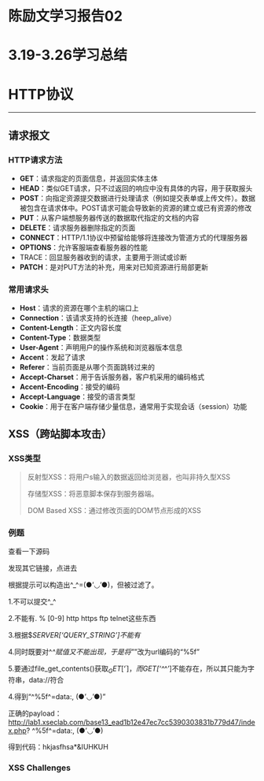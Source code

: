# 陈励文学习报告02
# 3.19-3.26学习总结

# HTTP协议

***
## 请求报文

### HTTP请求方法

* **GET**：请求指定的页面信息，并返回实体主体
* **HEAD**：类似GET请求，只不过返回的响应中没有具体的内容，用于获取报头
* **POST**：向指定资源提交数据进行处理请求（例如提交表单或上传文件）。数据被包含在请求体中。POST请求可能会导致新的资源的建立或已有资源的修改
* **PUT**：从客户端想服务器传送的数据取代指定的文档的内容
* **DELETE**：请求服务器删除指定的页面
* **CONNECT**：HTTP/1.1协议中预留给能够将连接改为管道方式的代理服务器
* **OPTIONS**：允许客服端查看服务器的性能
* TRACE：回显服务器收到的请求，主要用于测试或诊断
* **PATCH**：是对PUT方法的补充，用来对已知资源进行局部更新


### 常用请求头

* **Host**：请求的资源在哪个主机的端口上  
* **Connection**：该请求支持的长连接（heep_alive）  
* **Content-Length**：正文内容长度  
* **Content-Type**：数据类型
* **User-Agent**：声明用户的操作系统和浏览器版本信息  
* **Accent**：发起了请求
* **Referer**：当前页面是从哪个页面跳转过来的
* **Accept-Charset**：用于告诉服务器，客户机采用的编码格式
* **Accent-Encoding**：接受的编码
* **Accept-Language**：接受的语言类型
* **Cookie**：用于在客户端存储少量信息，通常用于实现会话（session）功能

## XSS（跨站脚本攻击）

### XSS类型
> 反射型XSS：将用户s输入的数据返回给浏览器，也叫非持久型XSS
>
>存储型XSS：将恶意脚本保存到服务器端。
>
>DOM Based XSS：通过修改页面的DOM节点形成的XSS

### 例题

查看一下源码

发现其它链接，点进去

根据提示可以构造出^_^=(●’◡’●)，但被过滤了。

1.不可以提交^_^	

2.不能有. % [0-9] http https ftp telnet这些东西

3.根据$_SERVER[‘QUERY_STRING’]不能有_

4.同时既要对^_^赋值又不能出现，于是将”_”改为url编码的“%5f”

5.要通过file_get_contents()获取$_GET[‘^_^’]，而$_GET[‘^_^’]不能存在，所以其只能为字符串，data://符合

4.得到“^%5f^=data:, (●’◡’●)”

正确的payload：http://lab1.xseclab.com/base13_ead1b12e47ec7cc5390303831b779d47/index.php? ^%5f^=data:, (●’◡’●)

得到代码：hkjasfhsa*&IUHKUH

### XSS Challenges
